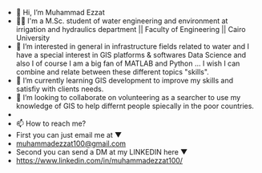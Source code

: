- 👋 Hi, I’m Muhammad Ezzat 
- 🧑‍🎓 I'm a M.Sc. student of water engineering and environment at irrigation and hydraulics department || Faculty of Engineering || Cairo University
- 👀 I’m interested in general in infrastructure fields related to water and I have a special interest in GIS platforms & softwares 
      Data Science and also I of course I am a big fan of MATLAB and Python ...
      I wish I can combine and relate between these different topics "skills". 
- 🌱 I’m currently learning GIS development to improve my skills and satisfiy with clients needs.
- 💞️ I’m looking to collaborate on volunteering as a searcher to use my knowledge of GIS to help differnt people spiecally in the poor countries.  
- 
- 📫 How to reach me?
- First you can just email me at ▼
- muhammadezzat100@gmail.com
- Second you can send a DM at my LINKEDIN here ▼
- https://www.linkedin.com/in/muhammadezzat100/

<!---
MuhammadEzzat01/MuhammadEzzat01 is a ✨ special ✨ repository because its `README.md` (this file) appears on your GitHub profile.
You can click the Preview link to take a look at your changes.
--->
